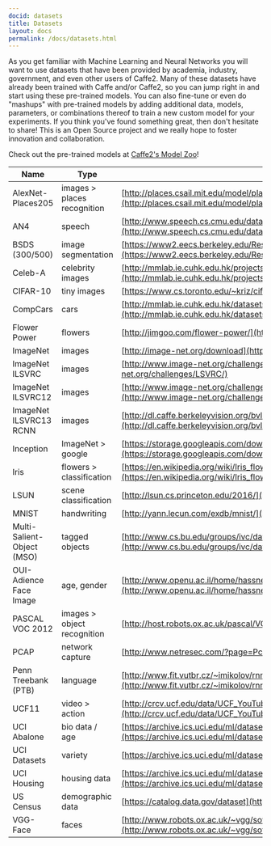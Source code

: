 ```yaml
---
docid: datasets
title: Datasets
layout: docs
permalink: /docs/datasets.html
---
```


As you get familiar with Machine Learning and Neural Networks you will want to use datasets that have been provided by academia, industry, government, and even other users of Caffe2. Many of these datasets have already been trained with Caffe and/or Caffe2, so you can jump right in and start using these pre-trained models. You can also fine-tune or even do "mashups" with pre-trained models by adding additional data, models, parameters, or combinations thereof to train a new custom model for your experiments. If you think you've found something great, then don't hesitate to share! This is an Open Source project and we really hope to foster innovation and collaboration.

Check out the pre-trained models at [Caffe2's Model Zoo](zoo.html)!

| Name                       | Type                        | Link                                                                                                                                                                         |
|----------------------------|-----------------------------|------------------------------------------------------------------------------------------------------------------------------------------------------------------------------|
| AlexNet-Places205          | images > places recognition | [http://places.csail.mit.edu/model/placesCNN_upgraded.tar.gz](http://places.csail.mit.edu/model/placesCNN_upgraded.tar.gz)                                                   |
| AN4                        | speech                      | [http://www.speech.cs.cmu.edu/databases/an4/](http://www.speech.cs.cmu.edu/databases/an4/)                                                                                   |
| BSDS (300/500)             | image segmentation          | [https://www2.eecs.berkeley.edu/Research/Projects/CS/vision/bsds/](https://www2.eecs.berkeley.edu/Research/Projects/CS/vision/bsds/)                                         |
| Celeb-A                    | celebrity images            | [http://mmlab.ie.cuhk.edu.hk/projects/CelebA.html](http://mmlab.ie.cuhk.edu.hk/projects/CelebA.html)                                                                         |
| CIFAR-10                   | tiny images                 | [https://www.cs.toronto.edu/~kriz/cifar.html](https://www.cs.toronto.edu/~kriz/cifar.html)                                                                                   |
| CompCars                   | cars                        | [http://mmlab.ie.cuhk.edu.hk/datasets/comp_cars/index.html](http://mmlab.ie.cuhk.edu.hk/datasets/comp_cars/index.html)                                                       |
| Flower Power               | flowers                     | [http://jimgoo.com/flower-power/](http://jimgoo.com/flower-power/)                                                                                                           |
| ImageNet                   | images                      | [http://image-net.org/download](http://image-net.org/download)                                                                                                               |
| ImageNet ILSVRC            | images                      | [http://www.image-net.org/challenges/LSVRC/](http://www.image-net.org/challenges/LSVRC/)                                                                                     |
| ImageNet ILSVRC12          | images                      | [http://www.image-net.org/challenges/LSVRC/2012/nonpub-downloads](http://www.image-net.org/challenges/LSVRC/2012/nonpub-downloads)                                           |
| ImageNet ILSVRC13 RCNN     | images                      | [http://dl.caffe.berkeleyvision.org/bvlc_reference_rcnn_ilsvrc13.caffemodel](http://dl.caffe.berkeleyvision.org/bvlc_reference_rcnn_ilsvrc13.caffemodel)                     |
| Inception                  | ImageNet > google           | [https://storage.googleapis.com/download.tensorflow.org/models/inception_dec_2015.zip](https://storage.googleapis.com/download.tensorflow.org/models/inception_dec_2015.zip) |
| Iris                       | flowers > classification    | [https://en.wikipedia.org/wiki/Iris_flower_data_set](https://en.wikipedia.org/wiki/Iris_flower_data_set)                                                                     |
| LSUN                       | scene classification        | [http://lsun.cs.princeton.edu/2016/](http://lsun.cs.princeton.edu/2016/)                                                                                                     |
| MNIST                      | handwriting                 | [http://yann.lecun.com/exdb/mnist/](http://yann.lecun.com/exdb/mnist/)                                                                                                       |
| Multi-Salient-Object (MSO) | tagged objects              | [http://www.cs.bu.edu/groups/ivc/data/SOS/MSO.zip](http://www.cs.bu.edu/groups/ivc/data/SOS/MSO.zip)                                                                         |
| OUI-Adience Face Image     | age, gender                 | [http://www.openu.ac.il/home/hassner/Adience/data.html#agegender](http://www.openu.ac.il/home/hassner/Adience/data.html#agegender)                                           |
| PASCAL VOC 2012            | images > object recognition | [http://host.robots.ox.ac.uk/pascal/VOC/](http://host.robots.ox.ac.uk/pascal/VOC/)                                                                                           |
| PCAP                       | network capture             | [http://www.netresec.com/?page=PcapFiles](http://www.netresec.com/?page=PcapFiles)                                                                                           |
| Penn Treebank (PTB)        | language                    | [http://www.fit.vutbr.cz/~imikolov/rnnlm/simple-examples.tgz](http://www.fit.vutbr.cz/~imikolov/rnnlm/simple-examples.tgz)                                               |                                                                                                            
| UCF11                      | video > action              | [http://crcv.ucf.edu/data/UCF_YouTube_Action.php](http://crcv.ucf.edu/data/UCF_YouTube_Action.php)                                                                           |
| UCI Abalone                | bio data / age              | [https://archive.ics.uci.edu/ml/datasets/Abalone](https://archive.ics.uci.edu/ml/datasets/Abalone)                                                                           |
| UCI Datasets               | variety                     | [https://archive.ics.uci.edu/ml/datasets.html](https://archive.ics.uci.edu/ml/datasets.html)                                                                                 |
| UCI Housing                | housing data                | [https://archive.ics.uci.edu/ml/datasets/Housing](https://archive.ics.uci.edu/ml/datasets/Housing)                                                                           |
| US Census                  | demographic data            | [https://catalog.data.gov/dataset](https://catalog.data.gov/dataset)                                                                                                         |
| VGG-Face                   | faces                       | [http://www.robots.ox.ac.uk/~vgg/software/vgg_face/src/vgg_face_matconvnet.tar.gz](http://www.robots.ox.ac.uk/~vgg/software/vgg_face/src/vgg_face_matconvnet.tar.gz)         |
